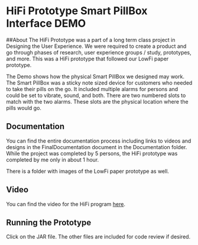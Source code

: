# HiFi Prototype Smart PillBox Interface DEMO 

##About
The HiFi Prototype was a part of a long term class project in Designing the User Experience. We were required to create a product and go through phases of research, user experience groups / study, prototypes, and more. This was a HiFi prototype that followed our LowFi paper prototype. 

The Demo shows how the physical Smart PillBox we designed may work. The Smart PillBox was a sticky note sized device for customers who needed to take their pills on the go. It included multiple alarms for persons and could be set to vibrate, sound, and both. There are two numbered slots to match with the two alarms. These slots are the physical location where the pills would go.

## Documentation
You can find the entire documentation process including links to videos and designs in the FinalDocumentation document in the Documentation folder. While the project was completed by 5 persons, the HiFi prototype was completed by me only in about 1 hour.

There is a folder with images of the LowFi paper prototype as well.

## Video
You can find the video for the HiFi program [here](https://www.youtube.com/watch?v=KVsfcLbdqSE).

## Running the Prototype
Click on the JAR file. The other files are included for code review if desired.
